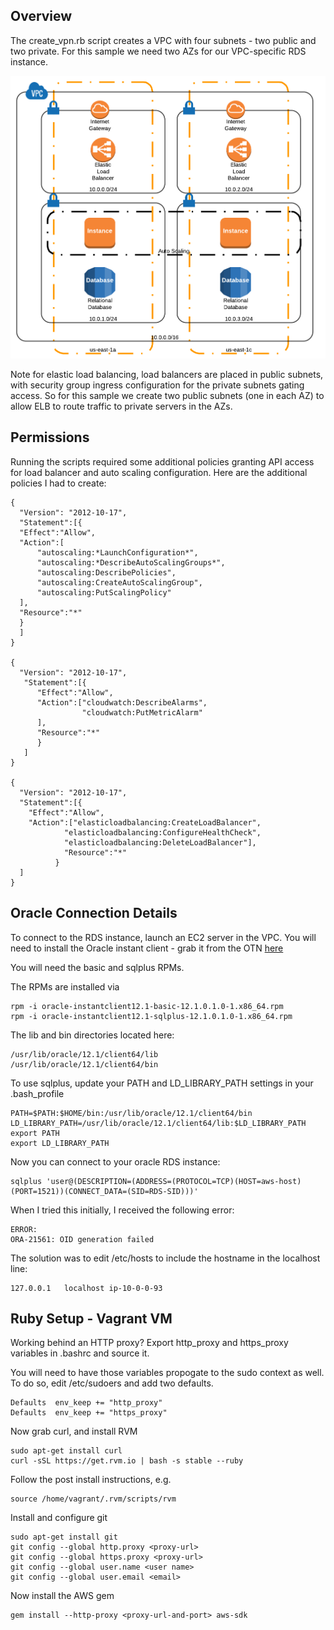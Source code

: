 Overview
-----------------

The create_vpn.rb script creates a VPC with four subnets - two public and two
private. For this sample we need two AZs for our VPC-specific RDS instance.

![VPC topology](vpc.png "VPC Topology")

Note for elastic load balancing, load balancers are placed in public subnets,
with security group ingress configuration for the private subnets gating
access. So for this sample we create two public subnets (one in each AZ) to
allow ELB to route traffic to private servers in the AZs.


Permissions
----------------

Running the scripts required some additional policies granting API access
for load balancer and auto scaling configuration. Here are the
additional policies I had to create:

    {
      "Version": "2012-10-17",
      "Statement":[{
      "Effect":"Allow",
      "Action":[
          "autoscaling:*LaunchConfiguration*",
          "autoscaling:*DescribeAutoScalingGroups*",
          "autoscaling:DescribePolicies",
          "autoscaling:CreateAutoScalingGroup",
          "autoscaling:PutScalingPolicy"
      ],
      "Resource":"*"
      }
      ]
    }

    {
      "Version": "2012-10-17",
       "Statement":[{
          "Effect":"Allow",
          "Action":["cloudwatch:DescribeAlarms",
                    "cloudwatch:PutMetricAlarm"
          ],
          "Resource":"*"
          }  
       ]
    }

    {
      "Version": "2012-10-17",
      "Statement":[{
        "Effect":"Allow",
        "Action":["elasticloadbalancing:CreateLoadBalancer",
                "elasticloadbalancing:ConfigureHealthCheck",
                "elasticloadbalancing:DeleteLoadBalancer"],
                "Resource":"*"
              }  
      ]
    }  




Oracle Connection Details
-----------------------------

To connect to the RDS instance, launch an EC2 server in the VPC. You will need to install the Oracle instant
client - grab it from the OTN [here](http://www.oracle.com/technetwork/topics/linuxx86-64soft-092277.html)

You will need the basic and sqlplus RPMs.

The RPMs are installed via

    rpm -i oracle-instantclient12.1-basic-12.1.0.1.0-1.x86_64.rpm
    rpm -i oracle-instantclient12.1-sqlplus-12.1.0.1.0-1.x86_64.rpm

The lib and bin directories located here:

    /usr/lib/oracle/12.1/client64/lib
    /usr/lib/oracle/12.1/client64/bin

To use sqlplus, update your PATH and LD_LIBRARY_PATH settings in your .bash_profile

    PATH=$PATH:$HOME/bin:/usr/lib/oracle/12.1/client64/bin
    LD_LIBRARY_PATH=/usr/lib/oracle/12.1/client64/lib:$LD_LIBRARY_PATH
    export PATH
    export LD_LIBRARY_PATH

Now you can connect to your oracle RDS instance:

    sqlplus 'user@(DESCRIPTION=(ADDRESS=(PROTOCOL=TCP)(HOST=aws-host)(PORT=1521))(CONNECT_DATA=(SID=RDS-SID)))'

When I tried this initially, I received the following error:

    ERROR:
    ORA-21561: OID generation failed

The solution was to edit /etc/hosts to include the hostname in the localhost line:

    127.0.0.1   localhost ip-10-0-0-93


Ruby Setup - Vagrant VM
--------------------------

Working behind an HTTP proxy? Export http_proxy and https_proxy variables in
.bashrc and source it.

You will need to have those variables propogate to the sudo context as well. To
do so, edit /etc/sudoers and add two defaults.

    Defaults  env_keep += "http_proxy"
    Defaults  env_keep += "https_proxy"

Now grab curl, and install RVM

    sudo apt-get install curl
    curl -sSL https://get.rvm.io | bash -s stable --ruby

Follow the post install instructions, e.g.

    source /home/vagrant/.rvm/scripts/rvm

Install and configure git

    sudo apt-get install git
    git config --global http.proxy <proxy-url>
    git config --global https.proxy <proxy-url>
    git config --global user.name <user name>
    git config --global user.email <email>
  


Now install the AWS gem

    gem install --http-proxy <proxy-url-and-port> aws-sdk
